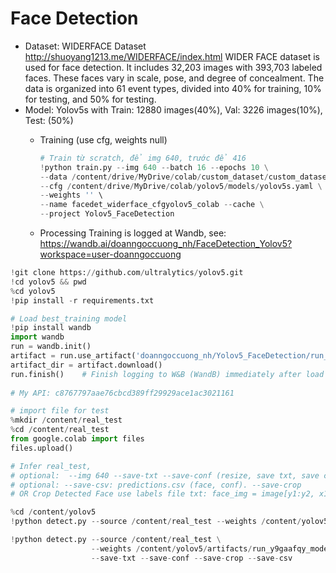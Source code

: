# Face Detection

- Dataset:  WIDERFACE Dataset   http://shuoyang1213.me/WIDERFACE/index.html
WIDER FACE dataset is used for face detection. It includes 32,203 images with 393,703 labeled faces. These faces vary in scale, pose, and degree of concealment. The data is organized into 61 event types, divided into 40% for training, 10% for testing, and 50% for testing.
- Model: Yolov5s with Train: 12880 images(40%), Val: 3226 images(10%), Test: (50%)
    - Training (use cfg, weights null)
        ```python
        # Train từ scratch, để img 640, trước để 416
        !python train.py --img 640 --batch 16 --epochs 10 \
        --data /content/drive/MyDrive/colab/custom_dataset/custom_dataset.yaml \
        --cfg /content/drive/MyDrive/colab/yolov5/models/yolov5s.yaml \
        --weights '' \
        --name facedet_widerface_cfgyolov5_colab --cache \
        --project Yolov5_FaceDetection

        ```

    - Processing Training is logged at Wandb, see: https://wandb.ai/doanngoccuong_nh/FaceDetection_Yolov5?workspace=user-doanngoccuong

```python
!git clone https://github.com/ultralytics/yolov5.git
!cd yolov5 && pwd
%cd yolov5
!pip install -r requirements.txt
```

```python
# Load best_training model
!pip install wandb
import wandb
run = wandb.init()
artifact = run.use_artifact('doanngoccuong_nh/Yolov5_FaceDetection/run_y9gaafqy_model:v0', type='model')
artifact_dir = artifact.download()
run.finish()    # Finish logging to W&B (WandB) immediately after load model succesful. 
 
# My API: c8767797aae76cbcd389ff29929ace1ac3021161

```

```python
# import file for test
%mkdir /content/real_test
%cd /content/real_test
from google.colab import files
files.upload()
```

```python
# Infer real_test, 
# optional:  --img 640 --save-txt --save-conf (resize, save txt, save confident)
# optional: --save-csv: predictions.csv (face, conf). --save-crop 
# OR Crop Detected Face use labels file txt: face_img = image[y1:y2, x1:x2] = image[y_min:y_max, x_min:x_max]

%cd /content/yolov5
!python detect.py --source /content/real_test --weights /content/yolov5/artifacts/run_y9gaafqy_model:v0/best.pt  --save-txt --save-conf

!python detect.py --source /content/real_test \
                  --weights /content/yolov5/artifacts/run_y9gaafqy_model:v0/best.pt \
                  --save-txt --save-conf --save-crop --save-csv
```

